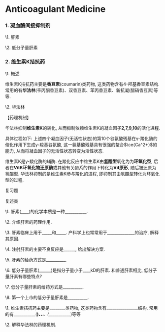 # Anticoagulant Medicine

### 1. 凝血酶间接抑制剂

\1. 肝素

\2. 低分子量肝素





### 2. 维生素K拮抗药

\1. 概述

维生素K拮抗药主要是**香豆素**(coumarin)类药物, 这类药物含有4-羟基香豆素结构. 常用的有**华法林**(苄丙酮香豆素)、双香豆素、苯丙香豆素、新抗凝(醋硝香豆素)等等. 



\2. 华法林

【药理机制】 

华法林抑制**维生素K**的转化, 从而抑制依赖维生素K的凝血因子**2,7,9,10**的活化进程.

具体过程如下: 上述四个凝血因子(无活性状态)的第10个谷氨酸残基在γ-羧化酶的催化作用下生成γ-羧基谷氨酸, 这一氨基酸残基具有很强的螯合$\ce{Ca^2+}$的能力, 从而将凝血因子的无活性状态转变为活性状态. 

维生素K是γ-羧化酶的辅酶. 在羧化反应中维生素K由**氢醌型**氧化为为**环氧化型**, 后者在**VitK环氧化物还原酶**或其他有关酶系的作用下转化为**Vit原形**, 随后被还原为氢醌型. 华法林抑制的是维生素K参与羧化的进程, 即抑制其由氢醌型转化为环氧化型的过程. 







复习题

复述类

\1. 肝素(____)的化学本质是一种___________.

\2. 介绍肝素的药理作用. 

\3. 肝素临床上用于_____和_____. 产科学上也常常用于______________的治疗, 解释其原因. 

\4. 注射肝素的主要不良反应是______, 给出解决方案. 

\5. 肝素的给药方式是__________.

\6. 低分子量肝素(______)是指分子量小于____kD的肝素. 和普通肝素相比, 低分子量肝素有哪些特点? 

\7. 低分子量肝素的给药方式是__________.

\8. 第一个上市的低分子量肝素是__________.





\1. 维生素拮抗药主要是________类药物, 这类药物含有________________结构. 常用的有___________(__________________)、______________、__________________、_____________(____________)等等

\2. 解释华法林的药理机制. 














